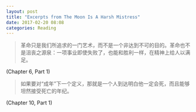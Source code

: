 ```yaml
---
layout: post
title: "Excerpts from The Moon Is A Harsh Mistress"
date: 2017-02-20 08:08
categories: Reading
---
```


> 革命只是我们所追求的一门艺术，而不是一个非达到不可的目的。革命也不是沮丧之源泉：一项事业即使失败了，也能和胜利一样，在精神上给人以满足。

(Chapter 6, Part 1)

> 如果要对“成年”下一个定义，那就是一个人到达明白他一定会死，而且能够坦然接受死亡的年纪。

(Chapter 10, Part 1)
